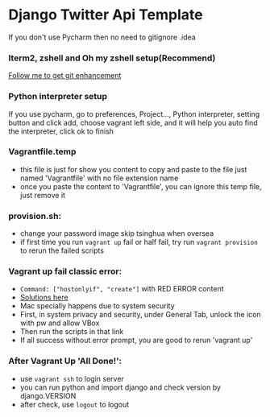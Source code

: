 # Django Twitter Api Template
If you don't use Pycharm then no need to gitignore .idea
### Iterm2, zshell and Oh my zshell setup(Recommend)
[Follow me to get git enhancement](https://medium.com/ayuth/iterm2-zsh-oh-my-zsh-the-most-power-full-of-terminal-on-macos-bdb2823fb04c)

### Python interpreter setup
If you use pycharm, go to preferences, Project..., Python interpreter, 
setting button and click add, choose vagrant left side, and it will help you
auto find the interpreter, click ok to finish

### Vagrantfile.temp
- this file is just for show you content to copy and paste to the file just named 'Vagrantfile' with no file extension name
- once you paste the content to 'Vagrantfile', you can ignore this temp file, just remove it

### provision.sh:
- change your password
image skip tsinghua when oversea
- if first time you run `vagrant up` fail or half fail, try run `vagrant provision` to rerun the failed scripts

### Vagrant up fail classic error:
- `Command: ["hostonlyif", "create"]` with RED ERROR content
- [Solutions here](https://stackoverflow.com/questions/21069908/vboxmanage-error-failed-to-create-the-host-only-adapter)
- Mac specially happens due to system security
- First, in system privacy and security, under General Tab, unlock the icon with pw and allow VBox
- Then run the scripts in that link
- If all success without error prompt, you are good to rerun 'vagrant up'

### After Vagrant Up 'All Done!':
- use `vagrant ssh` to login server
- you can run python and import django and check version by django.VERSION
- after check, use `logout` to logout

